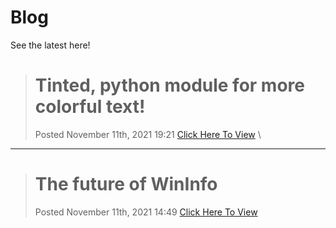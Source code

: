 # Blog
See the latest here!
> # Tinted, python module for more colorful text!
> Posted November 11th, 2021 19:21
> [Click Here To View](posts/post0002.md) \
--------------------------------------------------
> # The future of WinInfo
> Posted November 11th, 2021 14:49
> [Click Here To View](posts/post0001.md)
